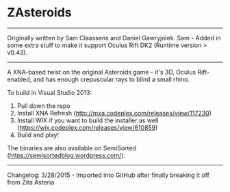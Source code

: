 # ZAsteroids

--------

Originally written by Sam Claassens and Daniel Gawryjolek.
Sam - Added in some extra stuff to make it support Oculus Rift DK2 (Runtime version > v0.43). 

--------

A XNA-based twist on the original Asteroids game - it's 3D, Oculus Rift-enabled, and has enough crepuscular rays to blind a small rhino. 

To build in Visual Studio 2013:
1. Pull down the repo
2. Install XNA Refresh (http://mxa.codeplex.com/releases/view/117230)
3. Install WIX if you want to build the installer as well (https://wix.codeplex.com/releases/view/610859)
4. Build and play!

The binaries are also available on SemiSorted (https://semisortedblog.wordpress.com/).

--------

Changelog:
3/28/2015 - 
Imported into GitHub after finally breaking it off from Zita Asteria

